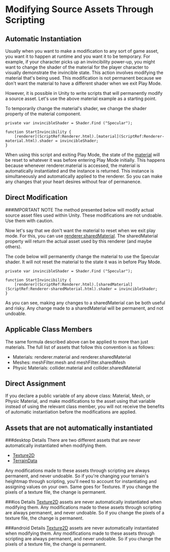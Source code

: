 Modifying Source Assets Through Scripting
=========================================


Automatic Instantiation
-----------------------

Usually when you want to make a modification to any sort of game asset, you want it to happen at runtime and you want it to be temporary.  For example, if your character picks up an invincibility power-up, you might want to change the <span class=keyword>shader</span> of the <span class=keyword>material</span> for the player character to visually demonstrate the invincible state.  This action involves modifying the material that's being used.  This modification is not permanent because we don't want the material to have a different shader when we exit <span class=keyword>Play Mode</span>.

However, it is possible in Unity to write scripts that will permanently modify a source asset.  Let's use the above material example as a starting point.

To temporarily change the material's shader, we change the <span class=component>shader</span> property of the <span class=component>material</span> component.

	private var invincibleShader = Shader.Find ("Specular");

	function StartInvincibility {
		[renderer](ScriptRef:Renderer.html).[material](ScriptRef:Renderer-material.html).shader = invincibleShader;
	}

When using this script and exiting Play Mode, the state of the <span class=component>[material](ScriptRef:Material.html)</span> will be reset to whatever it was before entering Play Mode initially. This happens because whenever renderer.material is accessed, the material is automatically instantiated and the instance is returned.  This instance is simultaneously and automatically applied to the renderer.  So you can make any changes that your heart desires without fear of permanence.


Direct Modification
-------------------


###IMPORTANT NOTE
The method presented below will modify actual source asset files used within Unity. These modifications are not undoable. Use them with caution.

Now let's say that we don't want the material to reset when we exit play mode.  For this, you can use [renderer.sharedMaterial](ScriptRef:Renderer-sharedMaterial.html).  The sharedMaterial property will return the actual asset used by this renderer (and maybe others).

The code below will permanently change the material to use the Specular shader.  It will not reset the material to the state it was in before Play Mode.

	private var invincibleShader = Shader.Find ("Specular");

	function StartInvincibility {
		[renderer](ScriptRef:Renderer.html).[sharedMaterial](ScriptRef:Renderer-sharedMaterial.html).shader = invincibleShader;
	}

As you can see, making any changes to a sharedMaterial can be both useful and risky.  Any change made to a sharedMaterial will be permanent, and not undoable.


Applicable Class Members
------------------------


The same formula described above can be applied to more than just materials.  The full list of assets that follow this convention is as follows:

* Materials: renderer.material and renderer.sharedMaterial
* Meshes: meshFilter.mesh and meshFilter.sharedMesh
* Physic Materials: collider.material and collider.sharedMaterial


Direct Assignment
-----------------


If you declare a public variable of any above class: Material, Mesh, or Physic Material, and make modifications to the asset using that variable instead of using the relevant class member, you will not receive the benefits of automatic instantiation before the modifications are applied.

Assets that are not automatically instantiated
----------------------------------------------


###desktop Details
There are two different assets that are never automatically instantiated when modifying them.

* [Texture2D](ScriptRef:Texture2D.html)
* [TerrainData](ScriptRef:TerrainData.html)

Any modifications made to these assets through scripting are always permanent, and never undoable.  So if you're changing your terrain's heightmap through scripting, you'll need to account for instantiating and assigning values on your own.  Same goes for Textures.  If you change the pixels of a texture file, the change is permanent.

###ios Details
[Texture2D](ScriptRef:Texture2D.html) assets are never automatically instantiated when modifying them. Any modifications made to these assets through scripting are always permanent, and never undoable.  So if you change the pixels of a texture file, the change is permanent.

###android Details
[Texture2D](ScriptRef:Texture2D.html) assets are never automatically instantiated when modifying them. Any modifications made to these assets through scripting are always permanent, and never undoable.  So if you change the pixels of a texture file, the change is permanent.
